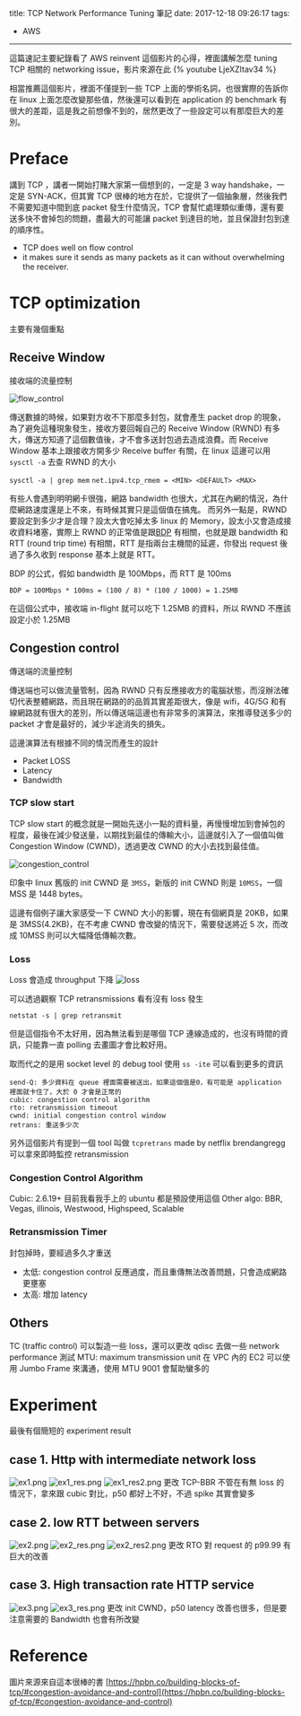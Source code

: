 title: TCP Network Performance Tuning 筆記
date: 2017-12-18 09:26:17
tags:
  - AWS
---

這篇速記主要紀錄看了 AWS reinvent 這個影片的心得，裡面講解怎麼 tuning TCP 相關的 networking issue，影片來源在此
{% youtube LjeXZItav34 %}

相當推薦這個影片，裡面不僅提到一些 TCP 上面的學術名詞，也很實際的告訴你在 linux 上面怎麼改變那些值，然後還可以看到在 application 的 benchmark 有很大的差距，這是我之前想像不到的，居然更改了一些設定可以有那麼巨大的差別。

# Preface

講到 TCP ，講者一開始打賭大家第一個想到的，一定是 3 way handshake，一定是 SYN-ACK，但其實 TCP 很棒的地方在於，它提供了一個抽象層，然後我們不需要知道中間到底 packet 發生什麼情況，TCP 會幫忙處理類似重傳，還有要送多快不會掉包的問題，盡最大的可能讓 packet 到達目的地，並且保證封包到達的順序性。

- TCP does well on flow control
- it makes sure it sends as many packets as it can without overwhelming the receiver.

# TCP optimization

主要有幾個重點

## Receive Window

接收端的流量控制

![flow_control](https://hpbn.co/assets/diagrams/19e54ddeee77adfc1c724b912f7b2694.svg)

傳送數據的時候，如果對方收不下那麼多封包，就會產生 packet drop 的現象，為了避免這種現象發生，接收方要回報自己的 Receive Window (RWND) 有多大，傳送方知道了這個數值後，才不會多送封包過去造成浪費。而 Receive Window 基本上跟接收方開多少 Receive buffer 有關，在 linux 這邊可以用 `sysctl -a` 去查 RWND 的大小

`sysctl -a | grep mem`
`net.ipv4.tcp_rmem = <MIN> <DEFAULT> <MAX>`

有些人會遇到明明網卡很強，網路 bandwidth 也很大，尤其在內網的情況，為什麼網路速度還是上不來，有時候其實只是這個值在搞鬼。
而另外一點是，RWND 要設定到多少才是合理？設太大會吃掉太多 linux 的 Memory，設太小又會造成接收資料堵塞，實際上 RWND 的正常值是跟[BDP](https://en.wikipedia.org/wiki/Bandwidth-delay_product) 有相關，也就是跟 bandwidth 和 RTT (round trip time) 有相關，RTT 是指兩台主機間的延遲，你發出 request 後過了多久收到 response 基本上就是 RTT。

BDP 的公式，假如 bandwidth 是 100Mbps，而 RTT 是 100ms
```
BDP = 100Mbps * 100ms = (100 / 8) * (100 / 1000) = 1.25MB
```
在這個公式中，接收端 in-flight 就可以吃下 1.25MB 的資料，所以 RWND 不應該設定小於 1.25MB

## Congestion control

傳送端的流量控制

傳送端也可以做流量管制，因為 RWND 只有反應接收方的電腦狀態，而沒辦法確切代表整體網路，而且現在網路的的品質其實差距很大，像是 wifi，4G/5G 和有線網路就有很大的差別，所以傳送端這邊也有非常多的演算法，來推導發送多少的 packet 才會是最好的，減少半途消失的損失。

這邊演算法有根據不同的情況而產生的設計
- Packet LOSS
- Latency
- Bandwidth

### TCP slow start

TCP slow start 的概念就是一開始先送小一點的資料量，再慢慢增加到會掉包的程度，最後在減少發送量，以期找到最佳的傳輸大小，這邊就引入了一個值叫做 Congestion Window (CWND)，透過更改 CWND 的大小去找到最佳值。

![congestion_control](https://hpbn.co/assets/diagrams/e76659d1dbe30bbf31d9a5ef6238a236.svg)

印象中 linux 舊版的 init CWND 是 `3MSS`，新版的 init CWND 則是 `10MSS`，一個 MSS 是 1448 bytes。

這邊有個例子讓大家感受一下 CWND 大小的影響，現在有個網頁是 20KB，如果是 3MSS(4.2KB)，在不考慮 CWND 會改變的情況下，需要發送將近 5 次，而改成 10MSS 則可以大幅降低傳輸次數。

### Loss

Loss 會造成 throughput 下降
![loss](/img/2017-12/loss.png)

可以透過觀察 TCP retransmissions 看有沒有 loss 發生
```
netstat -s | grep retransmit
```
但是這個指令不太好用，因為無法看到是哪個 TCP 連線造成的，也沒有時間的資訊，只能靠一直 polling 去畫圖才會比較好用。

取而代之的是用 socket level 的 debug tool
使用 `ss -ite` 可以看到更多的資訊

```
send-Q: 多少資料在 queue 裡面需要被送出，如果這個值是0，有可能是 application 裡面就卡住了，大於 0 才會是正常的
cubic: congestion control algorithm
rto: retransmission timeout
cwnd: initial congestion control window
retrans: 重送多少次
```

另外這個影片有提到一個 tool 叫做 `tcpretrans`
made by netflix brendangregg 可以拿來即時監控 retransmission

### Congestion Control Algorithm

Cubic: 2.6.19+ 目前我看我手上的 ubuntu 都是預設使用這個
Other algo: BBR, Vegas, illinois, Westwood, Highspeed, Scalable

### Retransmission Timer

封包掉時，要經過多久才重送

- 太低: congestion control 反應過度，而且重傳無法改善問題，只會造成網路更壅塞
- 太高: 增加 latency

## Others

TC (traffic control) 可以製造一些 loss，還可以更改 qdisc 去做一些 network performance 測試
MTU: maximum transmission unit 在 VPC 內的 EC2 可以使用 Jumbo Frame 來溝通，使用 MTU 9001 會幫助蠻多的

# Experiment

最後有個簡短的 experiment result

## case 1. Http with intermediate network loss
![ex1.png](/img/2017-12/ex1.png)
![ex1_res.png](/img/2017-12/ex1_res.png)
![ex1_res2.png](/img/2017-12/ex1_res2.png)
更改 TCP-BBR 不管在有無 loss 的情況下，拿來跟 cubic 對比，p50 都好上不好，不過 spike 其實會變多

## case 2. low RTT between servers
![ex2.png](/img/2017-12/ex2.png)
![ex2_res.png](/img/2017-12/ex2_res.png)
![ex2_res2.png](/img/2017-12/ex2_res2.png)
更改 RTO 對 request 的 p99.99 有巨大的改善

## case 3. High transaction rate HTTP service
![ex3.png](/img/2017-12/ex3.png)
![ex3_res.png](/img/2017-12/ex3_res.png)
更改 init CWND，p50 latency 改善也很多，但是要注意需要的 Bandwidth 也會有所改變

# Reference

圖片來源來自這本很棒的書
[https://hpbn.co/building-blocks-of-tcp/#congestion-avoidance-and-control](https://hpbn.co/building-blocks-of-tcp/#congestion-avoidance-and-control)
